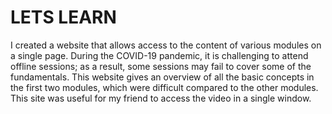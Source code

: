 # LETS LEARN

I created a website that allows access to the content of various modules on a single page.
During the COVID-19 pandemic, it is challenging to attend offline sessions; as a result, some sessions may fail to cover some of the fundamentals.
This website gives an overview of all the basic concepts in the first two modules, which were difficult compared to the other modules.
This site was useful for my friend to access the video in a single window.
